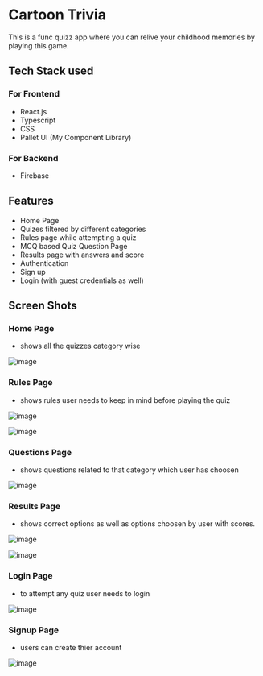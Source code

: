 # Cartoon Trivia

This is a func quizz app where you can relive your childhood memories by playing this game.

## Tech Stack used

### For Frontend
- React.js
- Typescript
- CSS
- Pallet UI (My Component Library)

### For Backend
- Firebase

## Features
- Home Page 
- Quizes filtered by different categories
- Rules page while attempting a quiz
- MCQ based Quiz Question Page
- Results page with answers and score
- Authentication
- Sign up
- Login (with guest credentials as well)

## Screen Shots

### Home Page 
- shows all the quizzes category wise

![image](https://user-images.githubusercontent.com/66819239/168534742-833a8d1e-0aa0-4625-9b64-926579beecb1.png)

### Rules Page
- shows rules user needs to keep in mind before playing the quiz

![image](https://user-images.githubusercontent.com/66819239/168536380-6dd4f5f9-59c1-4961-80c6-8135f7b18147.png)


![image](https://user-images.githubusercontent.com/66819239/168534916-fd45232e-14a8-46d0-b269-c743361c09f0.png)

### Questions Page
- shows questions related to that category which user has choosen 

![image](https://user-images.githubusercontent.com/66819239/168535067-f95871ca-eb51-4098-babe-13eb58e0ff19.png)


### Results Page
- shows correct options as well as options choosen by user with scores.

![image](https://user-images.githubusercontent.com/66819239/168535979-3b35b976-23d3-4562-bf6a-c8d070453708.png)


![image](https://user-images.githubusercontent.com/66819239/168536027-3a4ce866-cc59-459b-ab74-df754f99165a.png)


### Login Page
- to attempt any quiz user needs to login

![image](https://user-images.githubusercontent.com/66819239/168536152-d88b377d-4cfa-43c4-9ac0-095ebb7ea72a.png)

### Signup Page
- users can create thier account

![image](https://user-images.githubusercontent.com/66819239/168536507-3f540391-8327-4dd4-a968-24aa6ee68c3a.png)


